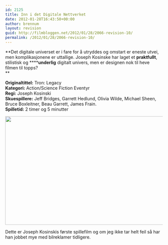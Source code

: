 ```yaml
---
id: 2125
title: Inn i det Digitale Nettverket
date: 2012-01-28T16:43:50+00:00
author: brennum
layout: revision
guid: http://filmbloggen.net/2012/01/28/2066-revision-10/
permalink: /2012/01/28/2066-revision-10/
---
```

**Det digitale universet er i fare for å utryddes og omstart er eneste utvei, men komplikasjonene er uttallige. Joseph Kosinske har laget et **praktfullt**, stilistisk og ******underlig** digitalt univers, men er designen nok til heve filmen til topps?  
** 

<!--more-->

**Originaltittel:** Tron: Legacy  
**Kategori:** Action/Science Fiction Eventyr  
**Regi:** Joseph Kosinski  
**Skuespillere:** Jeff Bridges, Garrett Hedlund, Olivia Wilde, Michael Sheen, Bruce Boxleitner, Beau Garrett, James Frain.  
**Spilletid:** 2 timer og 5 minutter

<a href="http://filmbloggen.net/?attachment_id=2118" rel="attachment wp-att-2118"><img class="alignnone size-large wp-image-2118" src="http://filmbloggen.net/wp-content/uploads//2012/01/2010_tron_legacy_048-620x348.jpg" alt="" width="620" height="348" /></a>

Dette er Joseph Kosinskis første spillefilm og om jeg ikke tar helt feil så har han jobbet mye med bilreklamer tidligere.